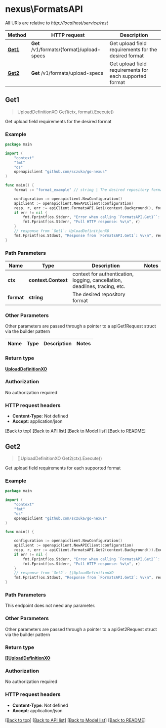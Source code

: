 # nexus\FormatsAPI

All URIs are relative to *http://localhost/service/rest*

Method | HTTP request | Description
------------- | ------------- | -------------
[**Get1**](FormatsAPI.md#Get1) | **Get** /v1/formats/{format}/upload-specs | Get upload field requirements for the desired format
[**Get2**](FormatsAPI.md#Get2) | **Get** /v1/formats/upload-specs | Get upload field requirements for each supported format



## Get1

> UploadDefinitionXO Get1(ctx, format).Execute()

Get upload field requirements for the desired format

### Example

```go
package main

import (
	"context"
	"fmt"
	"os"
	openapiclient "github.com/sczuka/go-nexus"
)

func main() {
	format := "format_example" // string | The desired repository format

	configuration := openapiclient.NewConfiguration()
	apiClient := openapiclient.NewAPIClient(configuration)
	resp, r, err := apiClient.FormatsAPI.Get1(context.Background(), format).Execute()
	if err != nil {
		fmt.Fprintf(os.Stderr, "Error when calling `FormatsAPI.Get1``: %v\n", err)
		fmt.Fprintf(os.Stderr, "Full HTTP response: %v\n", r)
	}
	// response from `Get1`: UploadDefinitionXO
	fmt.Fprintf(os.Stdout, "Response from `FormatsAPI.Get1`: %v\n", resp)
}
```

### Path Parameters


Name | Type | Description  | Notes
------------- | ------------- | ------------- | -------------
**ctx** | **context.Context** | context for authentication, logging, cancellation, deadlines, tracing, etc.
**format** | **string** | The desired repository format | 

### Other Parameters

Other parameters are passed through a pointer to a apiGet1Request struct via the builder pattern


Name | Type | Description  | Notes
------------- | ------------- | ------------- | -------------


### Return type

[**UploadDefinitionXO**](UploadDefinitionXO.md)

### Authorization

No authorization required

### HTTP request headers

- **Content-Type**: Not defined
- **Accept**: application/json

[[Back to top]](#) [[Back to API list]](../README.md#documentation-for-api-endpoints)
[[Back to Model list]](../README.md#documentation-for-models)
[[Back to README]](../README.md)


## Get2

> []UploadDefinitionXO Get2(ctx).Execute()

Get upload field requirements for each supported format

### Example

```go
package main

import (
	"context"
	"fmt"
	"os"
	openapiclient "github.com/sczuka/go-nexus"
)

func main() {

	configuration := openapiclient.NewConfiguration()
	apiClient := openapiclient.NewAPIClient(configuration)
	resp, r, err := apiClient.FormatsAPI.Get2(context.Background()).Execute()
	if err != nil {
		fmt.Fprintf(os.Stderr, "Error when calling `FormatsAPI.Get2``: %v\n", err)
		fmt.Fprintf(os.Stderr, "Full HTTP response: %v\n", r)
	}
	// response from `Get2`: []UploadDefinitionXO
	fmt.Fprintf(os.Stdout, "Response from `FormatsAPI.Get2`: %v\n", resp)
}
```

### Path Parameters

This endpoint does not need any parameter.

### Other Parameters

Other parameters are passed through a pointer to a apiGet2Request struct via the builder pattern


### Return type

[**[]UploadDefinitionXO**](UploadDefinitionXO.md)

### Authorization

No authorization required

### HTTP request headers

- **Content-Type**: Not defined
- **Accept**: application/json

[[Back to top]](#) [[Back to API list]](../README.md#documentation-for-api-endpoints)
[[Back to Model list]](../README.md#documentation-for-models)
[[Back to README]](../README.md)

